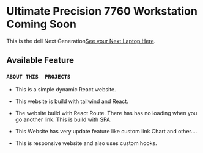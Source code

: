 # Ultimate Precision 7760 Workstation Coming Soon

This is the dell Next Generation[See your Next Laptop Here](https://stalwart-eclair-575422.netlify.app/).

## Available Feature



### `ABOUT THIS  PROJECTS`

* This is a simple dynamic React website.

* This website is build with tailwind and React.

* The website build with React Route. There has has no loading when you go another link. This is build with SPA.

* This Website has very update feature like custom link Chart and other....

* This is responsive website and also uses custom hooks.

